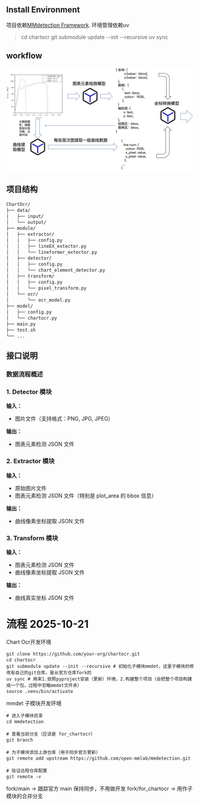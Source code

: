 ## Install Environment

项目依赖[MMdetection Framework](https://github.com/open-mmlab/mmdetection).
环境管理依赖uv

> cd chartocr
> git submodule update --init --recursive
> uv sync

## workflow

<img src="chartocr workflow.jpg" width="500">

## 项目结构

```text
ChartOcr/
├── data/
│   ├── input/
│   └── output/
├── module/
│   ├── extractor/
│   │   ├── config.py
│   │   ├── lineEX_extector.py
│   │   └── lineformer_extector.py
│   ├── detector/
│   │   ├── config.py
│   │   └── chart_element_detector.py
│   ├── transform/
│   │   ├── config.py
│   │   └── pixel_transform.py
│   └── ocr/
│       └── ocr_model.py
├── model/
│   ├── config.py
│   └── chartocr.py
├── main.py
├── test.sh
└── ...

```

## 接口说明

### 数据流程概述

### 1. Detector 模块

**输入：**

- 图片文件（支持格式：PNG, JPG, JPEG）

**输出：**

- 图表元素检测 JSON 文件

### 2. Extractor 模块

**输入：**

- 原始图片文件
- 图表元素检测 JSON 文件（特别是 plot_area 的 bbox 信息）

**输出：**

- 曲线像素坐标提取 JSON 文件

### 3. Transform 模块

**输入：**

- 图表元素检测 JSON 文件
- 曲线像素坐标提取 JSON 文件

**输出：**

- 曲线真实坐标 JSON 文件

# 流程 2025-10-21

Chart Ocr开发环境

```Plain
git clone https://github.com/your-org/chartocr.git
cd chartocr
git submodule update --init --recursive # 初始化子模块mmdet，这里子模块的修改有自己的git仓库，是从官方仓库fork的
uv sync # 用来1.依照pyproject安装（更新）环境，2.构建整个项目（会把整个项目构建成一个包，过程中忽略mmdet文件夹）
source .venv/bin/activate
```

mmdet 子模块开发环境

```Plain
# 进入子模块目录
cd mmdetection

# 查看当前分支（应该是 for_chartocr）
git branch

# 为子模块添加上游仓库（用于同步官方更新）
git remote add upstream https://github.com/open-mmlab/mmdetection.git

# 验证远程仓库配置
git remote -v
```

fork/main         →  跟踪官方 main 保持同步，不用做开发
fork/for_chartocr → 用作子模块的合并分支
